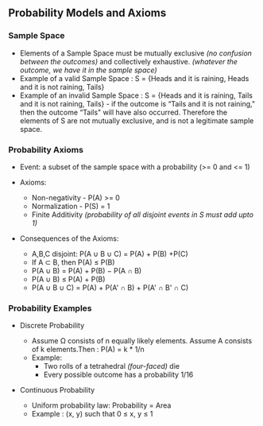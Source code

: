 ## Probability Models and Axioms

### Sample Space
- Elements of a Sample Space must be mutually exclusive _(no confusion between the outcomes)_ and collectively exhaustive. _(whatever the outcome, we have it in the sample space)_
- Example of a valid Sample Space : S = {Heads and it is raining, Heads and it is not raining, Tails} 
- Example of an invalid Sample Space : S = {Heads and it is raining, Tails and it is not raining, Tails} - if the outcome is “Tails and it is not raining," then the outcome “Tails" will have also occurred. Therefore the elements of  S are not mutually exclusive, and is not a legitimate sample space.  

### Probability Axioms
- Event: a subset of the sample space with a probability (>= 0 and <= 1)

- Axioms:
    - Non-negativity - P(A) >= 0 
    - Normalization - P(S) = 1
    - Finite Additivity _(probability of all disjoint events in S must add upto 1)_

- Consequences of the Axioms:
    - A,B,C disjoint: P(A ∪ B ∪ C) = P(A) + P(B) +P(C)
    - If A ⊂ B, then P(A) ≤ P(B)
    - P(A ∪ B) = P(A) + P(B) − P(A ∩ B)
    - P(A ∪ B) ≤ P(A) + P(B)
    - P(A ∪ B ∪ C) = P(A) + P(A' ∩ B) + P(A' ∩ B' ∩ C)

### Probability Examples
- Discrete Probability
    - Assume Ω consists of n equally likely elements. Assume A consists of k elements.Then : P(A) = k * 1/n
    - Example:     
        - Two rolls of a tetrahedral _(four-faced)_ die 
        - Every possible outcome has a probability 1/16

- Continuous Probability
    - Uniform probability law: Probability = Area
    - Example : (x, y) such that 0 ≤ x, y ≤ 1


